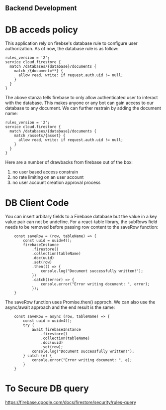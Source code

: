 ## Backend Development
# DB acceds policy
This application rely on firebse's database rule to configure user authorization.  As of now, the database rule is as follow:
```
rules_version = '2';
service cloud.firestore {
  match /databases/{database}/documents {
    match /{document=**} {
      allow read, write: if request.auth.uid != null;
    }
  }
}
```
The above stanza tells firebase to only allow authenticated user to interact with the database.  This makes anyone or any bot can gain access to our database to any document.  We can further restrain by adding the document name:
```
rules_version = '2';
service cloud.firestore {
  match /databases/{database}/documents {
    match /assets/{asset} {
      allow read, write: if request.auth.uid != null;
    }
  }
}
```
Here are a number of drawbacks from firebase out of the box:
1. no user based access constrain 
2. no rate limiting on an user account
3. no user account creation approval process

# DB Client Code
You can insert arbitary fields to a Firebase database but the value in a key value pair can not be undefine.  For a react-table library, the subRows field needs to be removed before passing row content to the saveRow function: 
```
    const saveRow = (row, tableName) => {
        const uuid = uuidv4();
        firebaseInstance
            .firestore()
            .collection(tableName)
            .doc(uuid)
            .set(row)
            .then(() => {
                console.log("Document successfully written!");
            })
            .catch((error) => {
                console.error("Error writing document: ", error);
            });
    }
```
The saveRow function uses Promise.then() approch.  We can also use the async/await approach and the end result is the same:
```
    const saveRow = async (row, tableName) => {
        const uuid = uuidv4();
        try {
            await firebaseInstance
                .firestore()
                .collection(tableName)
                .doc(uuid)
                .set(row);
            console.log("Document successfully written!");
        } catch (e) {
            console.error("Error writing document: ", e);
        }
    }
```

# To Secure DB query
https://firebase.google.com/docs/firestore/security/rules-query


